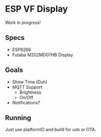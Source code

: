 # ESP VF Display
  Work in progress!

  ## Specs
  * ESP8266
  * Futaba M202MD07HB Display

  ## Goals
  * Show Time (Duh)
  * MQTT Support
    * Brightness
    * On/Off
  * Notifications?


  ## Running
  Just use platformIO and build for usb or OTA.